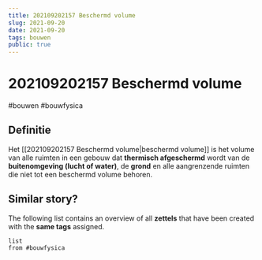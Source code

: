 ```yaml
---
title: 202109202157 Beschermd volume 
slug: 2021-09-20
date: 2021-09-20
tags: bouwen
public: true
---
```


#  202109202157 Beschermd volume
#bouwen  #bouwfysica
## Definitie
Het [[202109202157 Beschermd volume|beschermd volume]] is het volume van alle ruimten in een gebouw dat **thermisch afgeschermd** wordt van de **buitenomgeving (lucht of water)**, de **grond** en alle aangrenzende ruimten die niet tot een beschermd volume behoren.

## Similar story?
The following list contains an overview of all **zettels** that have been created with the **same tags** assigned.
```dataview
list
from #bouwfysica
```